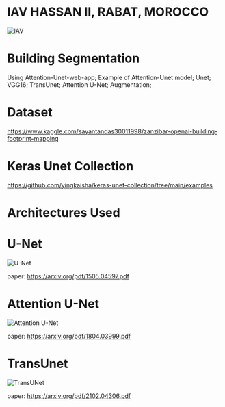 # IAV HASSAN II, RABAT, MOROCCO
![IAV](https://iav.ac.ma/themes/highsta/images/logo_iav2.png)
# Building Segmentation
Using 
Attention-Unet-web-app;
Example of Attention-Unet model;
Unet;
VGG16;
TransUnet;
Attention U-Net;
Augmentation;

# Dataset
https://www.kaggle.com/sayantandas30011998/zanzibar-openai-building-footprint-mapping

# Keras Unet Collection
https://github.com/yingkaisha/keras-unet-collection/tree/main/examples

# Architectures Used
# U-Net
![U-Net](https://miro.medium.com/max/1838/1*f7YOaE4TWubwaFF7Z1fzNw.png)

paper: https://arxiv.org/pdf/1505.04597.pdf

# Attention U-Net

![Attention U-Net](https://miro.medium.com/max/1838/1*J3Rlq9K-ldxdJ5XWa4cD9g.png)

paper: https://arxiv.org/pdf/1804.03999.pdf

# TransUnet

![TransUNet](https://vitalab.github.io/article/images/transUnet/sc01.jpg)

paper: https://arxiv.org/pdf/2102.04306.pdf


